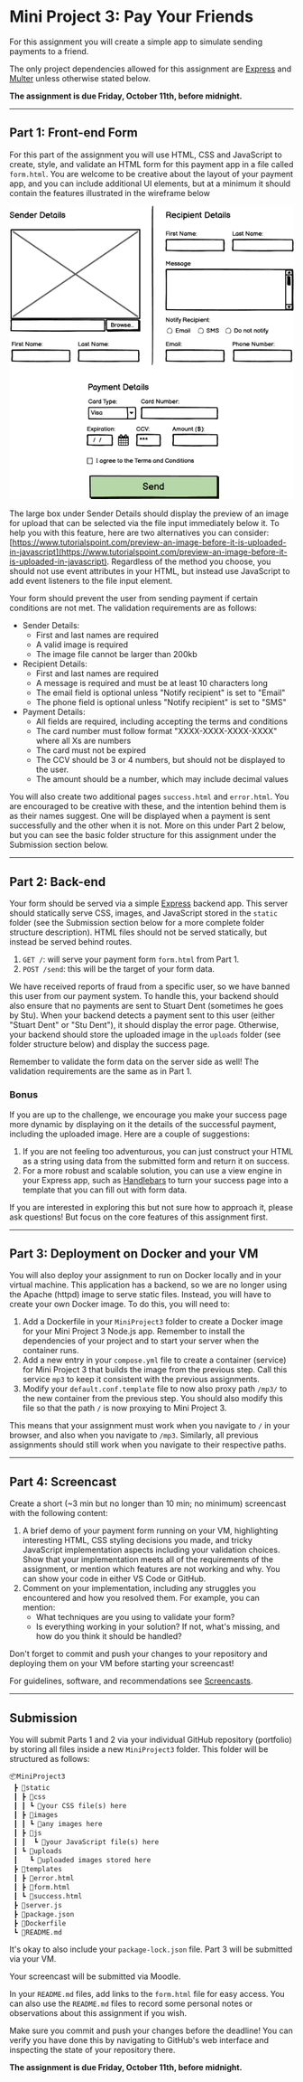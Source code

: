 # Mini Project 3: Pay Your Friends

For this assignment you will create a simple app to simulate sending payments to a friend.

The only project dependencies allowed for this assignment are [Express](http://expressjs.com/) and [Multer](https://www.npmjs.com/package/multer) unless otherwise stated below.

**The assignment is due Friday, October 11th, before midnight.**

---

## Part 1: Front-end Form

For this part of the assignment you will use HTML, CSS and JavaScript to create, style, and validate an HTML form for this payment app in a file called `form.html`. You are welcome to be creative about the layout of your payment app, and you can include additional UI elements, but at a minimum it should contain the features illustrated in the wireframe below

![](MP3/wireframe.png)

The large box under Sender Details should display the preview of an image for upload that can be selected via the file input immediately below it. To help you with this feature, here are two alternatives you can consider: [https://www.tutorialspoint.com/preview-an-image-before-it-is-uploaded-in-javascript](https://www.tutorialspoint.com/preview-an-image-before-it-is-uploaded-in-javascript). Regardless of the method you choose, you should not use event attributes in your HTML, but instead use JavaScript to add event listeners to the file input element.

Your form should prevent the user from sending payment if certain conditions are not met. The validation requirements are as follows:

* Sender Details:
  * First and last names are required
  * A valid image is required
  * The image file cannot be larger than 200kb
* Recipient Details:
  * First and last names are required
  * A message is required and must be at least 10 characters long
  * The email field is optional unless "Notify recipient" is set to "Email"
  * The phone field is optional unless "Notify recipient" is set to "SMS"
* Payment Details:
  * All fields are required, including accepting the terms and conditions
  * The card number must follow format "XXXX-XXXX-XXXX-XXXX" where all Xs are numbers
  * The card must not be expired
  * The CCV should be 3 or 4 numbers, but should not be displayed to the user.
  * The amount should be a number, which may include decimal values


You will also create two additional pages `success.html` and `error.html`. You are encouraged to be creative with these, and the intention behind them is as their names suggest. One will be displayed when a payment is sent successfully and the other when it is not. More on this under Part 2 below, but you can see the basic folder structure for this assignment under the Submission section below.

---

## Part 2: Back-end

Your form should be served via a simple [Express](http://expressjs.com/) backend app. This server should statically serve CSS, images, and JavaScript stored in the `static` folder (see the Submission section below for a more complete folder structure description). HTML files should not be served statically, but instead be served behind routes.

1. `GET /`: will serve your payment form `form.html` from Part 1.
2. `POST /send`: this will be the target of your form data.

We have received reports of fraud from a specific user, so we have banned this user from our payment system. To handle this, your backend should also ensure that no payments are sent to Stuart Dent (sometimes he goes by Stu). When your backend detects a payment sent to this user (either "Stuart Dent" or "Stu Dent"), it should display the error page. Otherwise, your backend should store the uploaded image in the `uploads` folder (see folder structure below) and display the success page.

Remember to validate the form data on the server side as well! The validation requirements are the same as in Part 1.

### Bonus

If you are up to the challenge, we encourage you make your success page more dynamic by displaying on it the details of the successful payment, including the uploaded image. Here are a couple of suggestions:

1. If you are not feeling too adventurous, you can just construct your HTML as a string using data from the submitted form and return it on success.
2. For a more robust and scalable solution, you can use a view engine in your Express app, such as [Handlebars](https://www.geeksforgeeks.org/handlebars-templating-in-expressjs/) to turn your success page into a template that you can fill out with form data.

If you are interested in exploring this but not sure how to approach it, please ask questions! But focus on the core features of this assignment first.

---

## Part 3: Deployment on Docker and your VM

You will also deploy your assignment to run on Docker locally and in your virtual machine. This application has a backend, so we are no longer using the Apache (httpd) image to serve static files. Instead, you will have to create your own Docker image. To do this, you will need to:

1. Add a Dockerfile in your `MiniProject3` folder to create a Docker image for your Mini Project 3 Node.js app. Remember to install the dependencies of your project and to start your server when the container runs.
2. Add a new entry in your `compose.yml` file to create a container (service) for Mini Project 3 that builds the image from the previous step. Call this service `mp3` to keep it consistent with the previous assignments.
3. Modify your `default.conf.template` file to now also proxy path `/mp3/` to the new container from the previous step. You should also modify this file so that the path `/` is now proxying to Mini Project 3.

This means that your assignment must work when you navigate to `/` in your browser, and also when you navigate to `/mp3`. Similarly, all previous assignments should still work when you navigate to their respective paths.

---

## Part 4: Screencast

Create a short (~3 min but no longer than 10 min; no minimum) screencast with the following content:

1. A brief demo of your payment form running on your VM, highlighting interesting HTML, CSS styling decisions you made, and tricky JavaScript implementation aspects including your validation choices. Show that your implementation meets all of the requirements of the assignment, or mention which features are not working and why. You can show your code in either VS Code or GitHub.
2. Comment on your implementation, including any struggles you encountered and how you resolved them. For example, you can mention:
   * What techniques are you using to validate your form?
   * Is everything working in your solution? If not, what's missing, and how do you think it should be handled?

Don't forget to commit and push your changes to your repository and deploying them on your VM before starting your screencast!

For guidelines, software, and recommendations see [Screencasts](../HowTo/Screencasts.md).

---

## Submission

You will submit Parts 1 and 2 via your individual GitHub repository (portfolio) by storing all files inside a new `MiniProject3` folder. This folder will be structured as follows:

```
📦MiniProject3
 ┣ 📂static
 ┃ ┣ 📂css
 ┃ ┃ ┗ 📜your CSS file(s) here
 ┃ ┣ 📂images
 ┃ ┃ ┗ 📜any images here
 ┃ ┣ 📂js
 ┃ ┃  ┗ 📜your JavaScript file(s) here
 ┃ ┗ 📂uploads
 ┃   ┗ 📜uploaded images stored here
 ┣ 📂templates
 ┃ ┣ 📜error.html
 ┃ ┣ 📜form.html
 ┃ ┗ 📜success.html
 ┣ 📜server.js
 ┣ 📜package.json
 ┣ 📜Dockerfile
 ┗ 📜README.md
```

It's okay to also include your `package-lock.json` file. Part 3 will be submitted via your VM.

Your screencast will be submitted via Moodle.

In your `README.md` files, add links to the `form.html` file for easy access. You can also use the `README.md` files to record some personal notes or observations about this assignment if you wish.

Make sure you commit and push your changes before the deadline! You can verify you have done this by navigating to GitHub's web interface and inspecting the state of your repository there.

**The assignment is due Friday, October 11th, before midnight.**
